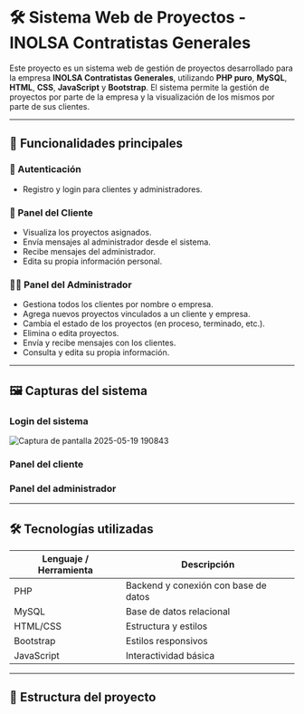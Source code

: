 # 🛠️ Sistema Web de Proyectos - INOLSA Contratistas Generales

Este proyecto es un sistema web de gestión de proyectos desarrollado para la empresa **INOLSA Contratistas Generales**, utilizando **PHP puro**, **MySQL**, **HTML**, **CSS**, **JavaScript** y **Bootstrap**. El sistema permite la gestión de proyectos por parte de la empresa y la visualización de los mismos por parte de sus clientes.

---

## 📌 Funcionalidades principales

### 🔐 Autenticación
- Registro y login para clientes y administradores.

### 👤 Panel del Cliente
- Visualiza los proyectos asignados.
- Envía mensajes al administrador desde el sistema.
- Recibe mensajes del administrador.
- Edita su propia información personal.

### 🧑‍💼 Panel del Administrador
- Gestiona todos los clientes por nombre o empresa.
- Agrega nuevos proyectos vinculados a un cliente y empresa.
- Cambia el estado de los proyectos (en proceso, terminado, etc.).
- Elimina o edita proyectos.
- Envía y recibe mensajes con los clientes.
- Consulta y edita su propia información.

---

## 🖼️ Capturas del sistema

### Login del sistema
![Captura de pantalla 2025-05-19 190843](https://github.com/user-attachments/assets/40a8dae4-e692-4d70-9ae3-a29a01e84b79)

### Panel del cliente

### Panel del administrador


---

## 🛠️ Tecnologías utilizadas

| Lenguaje / Herramienta | Descripción |
|------------------------|-------------|
| PHP                    | Backend y conexión con base de datos |
| MySQL                  | Base de datos relacional |
| HTML/CSS               | Estructura y estilos |
| Bootstrap              | Estilos responsivos |
| JavaScript             | Interactividad básica |

---

## 📁 Estructura del proyecto

